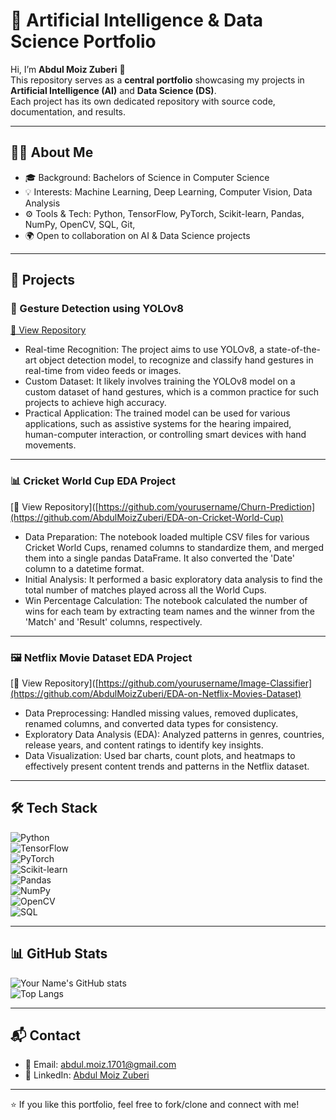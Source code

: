 # 🚀 Artificial Intelligence & Data Science Portfolio  

Hi, I’m **Abdul Moiz Zuberi** 👋  
This repository serves as a **central portfolio** showcasing my projects in **Artificial Intelligence (AI)** and **Data Science (DS)**.  
Each project has its own dedicated repository with source code, documentation, and results.  

---

## 🧑‍💻 About Me  
- 🎓 Background: Bachelors of Science in Computer Science  
- 💡 Interests: Machine Learning, Deep Learning, Computer Vision, Data Analysis  
- ⚙️ Tools & Tech: Python, TensorFlow, PyTorch, Scikit-learn, Pandas, NumPy, OpenCV, SQL, Git,
- 🌍 Open to collaboration on AI & Data Science projects  

---

## 📂 Projects  

### 🥭 Gesture Detection using YOLOv8
[🔗 View Repository](https://github.com/AbdulMoizZuberi/Gesture-Detection-Using_Yolov8)  
- Real-time Recognition: The project aims to use YOLOv8, a state-of-the-art object detection model, to recognize and classify hand gestures in real-time from video feeds or images.
- Custom Dataset: It likely involves training the YOLOv8 model on a custom dataset of hand gestures, which is a common practice for such projects to achieve high accuracy.  
- Practical Application: The trained model can be used for various applications, such as assistive systems for the hearing impaired, human-computer interaction, or controlling smart devices with hand movements.  

---

### 📊 Cricket World Cup EDA Project 
[🔗 View Repository]([https://github.com/yourusername/Churn-Prediction](https://github.com/AbdulMoizZuberi/EDA-on-Cricket-World-Cup) 
- Data Preparation: The notebook loaded multiple CSV files for various Cricket World Cups, renamed columns to standardize them, and merged them into a single pandas DataFrame. It also converted the 'Date' column to a datetime format.
- Initial Analysis: It performed a basic exploratory data analysis to find the total number of matches played across all the World Cups.  
- Win Percentage Calculation: The notebook calculated the number of wins for each team by extracting team names and the winner from the 'Match' and 'Result' columns, respectively.  

---

### 🖼️ Netflix Movie Dataset EDA Project 
[🔗 View Repository]([https://github.com/yourusername/Image-Classifier](https://github.com/AbdulMoizZuberi/EDA-on-Netflix-Movies-Dataset)
- Data Preprocessing: Handled missing values, removed duplicates, renamed columns, and converted data types for consistency.  
- Exploratory Data Analysis (EDA): Analyzed patterns in genres, countries, release years, and content ratings to identify key insights.  
- Data Visualization: Used bar charts, count plots, and heatmaps to effectively present content trends and patterns in the Netflix dataset.  

---


## 🛠️ Tech Stack  

![Python](https://img.shields.io/badge/Python-3776AB?style=for-the-badge&logo=python&logoColor=white)  
![TensorFlow](https://img.shields.io/badge/TensorFlow-FF6F00?style=for-the-badge&logo=tensorflow&logoColor=white)  
![PyTorch](https://img.shields.io/badge/PyTorch-EE4C2C?style=for-the-badge&logo=pytorch&logoColor=white)  
![Scikit-learn](https://img.shields.io/badge/scikit--learn-F7931E?style=for-the-badge&logo=scikit-learn&logoColor=white)  
![Pandas](https://img.shields.io/badge/Pandas-150458?style=for-the-badge&logo=pandas&logoColor=white)  
![NumPy](https://img.shields.io/badge/NumPy-013243?style=for-the-badge&logo=numpy&logoColor=white)  
![OpenCV](https://img.shields.io/badge/OpenCV-5C3EE8?style=for-the-badge&logo=opencv&logoColor=white)  
![SQL](https://img.shields.io/badge/SQL-336791?style=for-the-badge&logo=postgresql&logoColor=white)  

---

## 📊 GitHub Stats  

![Your Name's GitHub stats](https://github-readme-stats.vercel.app/api?username=AbdulMoizZuberi&show_icons=true&theme=radical)  
![Top Langs](https://github-readme-stats.vercel.app/api/top-langs/?username=AbdulMoizZuberi&layout=compact&theme=radical)  

---

## 📬 Contact  

- 📧 Email: [abdul.moiz.1701@gmail.com](mailto:abdul.moiz.1701@gmail.com)  
- 💼 LinkedIn: [Abdul Moiz Zuberi](https://www.linkedin.com/in/abdul-moiz-zuberi/)  

---

⭐ If you like this portfolio, feel free to fork/clone and connect with me!  
